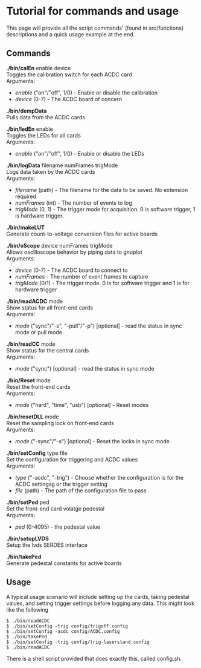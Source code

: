# Tutorial for commands and usage

This page will provide all the script commands' (found in src/functions) descriptions and a quick usage example at the end.

## Commands

**./bin/calEn** enable device  
Toggles the calibration switch for each ACDC card  
Arguments:
* *enable* ("on"/"off", 1/0) - Enable or disable the calibration
* *device* (0-7) - The ACDC board of concern


**./bin/dempData**  
Pulls data from the ACDC cards


**./bin/ledEn** enable  
Toggles the LEDs for all cards  
Arguments:
* *enable* ("on"/"off", 1/0) - Enable or disable the LEDs

**./bin/logData** filename numFrames trigMode  
Logs data taken by the ACDC cards  
Arguments:
* *filename* (path) - The filename for the data to be saved. No extension required
* *numFrames* (int) - The number of events to log
* *trigMode* (0, 1) - The trigger mode for acquisition. 0 is software trigger, 1 is hardware trigger.

**./bin/makeLUT**  
Generate count-to-voltage conversion files for active boards


**./bin/oScope** device numFrames trigMode  
Allows oscilloscope behavior by piping data to gnuplot  
Arguments:
* *device* (0-7) - The ACDC board to connect to
* *numFrames* - The number of event frames to capture
* *trigMode* (0/1) - The trigger mode. 0 is for software trigger and 1 is for hardware trigger

**./bin/readACDC** mode  
Show status for all front-end cards  
Arguments:
* *mode* ("sync"/"-s", "-pull"/"-p") [optional] - read the status in sync mode or pull mode

**./bin/readCC** mode  
Show status for the central cards  
Arguments:
* *mode* ("sync") [optional] - read the status in sync mode

**./bin/Reset** mode  
Reset the front-end cards  
Arguments:
* *mode* ("hard", "time", "usb") [optional] - Reset modes

**./bin/resetDLL** mode  
Reset the sampling lock on front-end cards  
Arguments:
* *mode* ("-sync"/"-s") [optional] - Reset the locks in sync mode

**./bin/setConfig** type file  
Set the configuration for triggering and ACDC values  
Arguments:
* *type* ("-acdc", "-trig") - Choose whether the configuration is for the ACDC settingsg or the trigger setting
* *file* (path) - The path of the configuration file to pass

**./bin/setPed** ped  
Set the front-end card volatge pedestal  
Arguments:
* *ped* (0-4095) - the pedestal value

**./bin/setupLVDS**  
Setup the lvds SERDES interface  

**./bin/takePed**  
Generate pedestal constants for active boards  

## Usage

A typical usage scenario will include setting up the cards, taking pedestal values, and setting trigger settings before logging any data. This might look like the following

```shell
$ ./bin/readACDC
$ ./bin/setConfig -trig config/trigoff.config
$ ./bin/setConfig -acdc config/ACDC.config
$ ./bin/takePed
$ ./bin/setConfig -trig config/trig-laserstand.config
$ ./bin/readACDC
```
There is a shell script provided that does exactly this, called config.sh.
